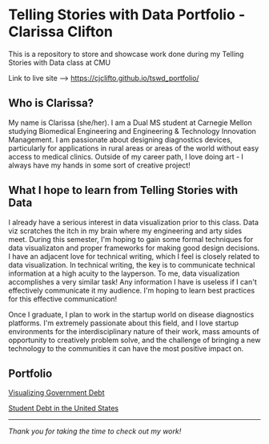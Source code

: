 # Telling Stories with Data Portfolio - Clarissa Clifton
This is a repository to store and showcase work done during my Telling Stories with Data class at CMU

Link to live site --> https://cjclifto.github.io/tswd_portfolio/

## Who is Clarissa?
My name is Clarissa (she/her). I am a Dual MS student at Carnegie Mellon studying Biomedical Engineering and Engineering & Technology Innovation Management. I am passionate about designing diagnostics devices, particularly for applications in rural areas or areas of the world without easy access to medical clinics. Outside of my career path, I love doing art - I always have my hands in some sort of creative project! 

## What I hope to learn from Telling Stories with Data
I already have a serious interest in data visualization prior to this class. Data viz scratches the itch in my brain where my engineering and arty sides meet. During this semester, I'm hoping to gain some formal techniques for data visualizaton and proper frameworks for making good design decisions. I have an adjacent love for technical writing, which I feel is closely related to data visualization. In technical writing, the key is to communicate technical information at a high acuity to the layperson. To me, data visualization accomplishes a very similar task! Any information I have is useless if I can't effectively communicate it my audience. I'm hoping to learn best practices for this effective communication!

Once I graduate, I plan to work in the startup world on disease diagnostics platforms. I'm extremely passionate about this field, and I love startup environments for the interdisciplinary nature of their work, mass amounts of opportunity to creatively problem solve, and the challenge of bringing a new technology to the communities it can have the most positive impact on.

## Portfolio
[Visualizing Government Debt](https://cjclifto.github.io/tswd_portfolio/govt_debt.html)

[Student Debt in the United States](https://cjclifto.github.io/tswd_portfolio/assignment3_4.html)

***
_Thank you for taking the time to check out my work!_
